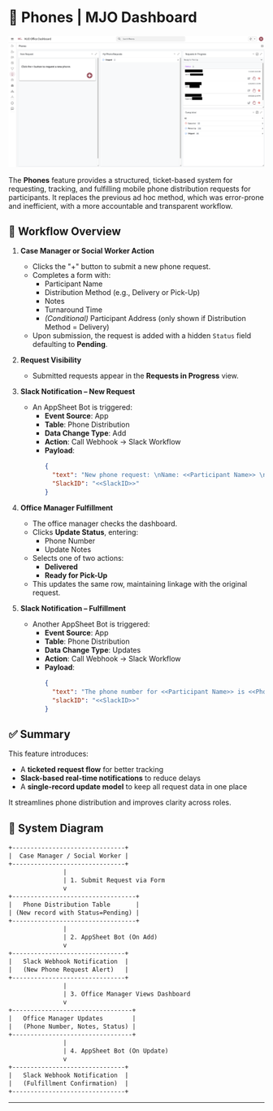


# 📱 Phones | MJO Dashboard

![Phones Screenshot](../images/phones.png)

The **Phones** feature provides a structured, ticket-based system for requesting, tracking, and fulfilling mobile phone distribution requests for participants. It replaces the previous ad hoc method, which was error-prone and inefficient, with a more accountable and transparent workflow.

## 🔄 Workflow Overview

1. **Case Manager or Social Worker Action**
   - Clicks the "+" button to submit a new phone request.
   - Completes a form with:
     - Participant Name
     - Distribution Method (e.g., Delivery or Pick-Up)
     - Notes
     - Turnaround Time
     - *(Conditional)* Participant Address (only shown if Distribution Method = Delivery)
   - Upon submission, the request is added with a hidden `Status` field defaulting to **Pending**.

2. **Request Visibility**
   - Submitted requests appear in the **Requests in Progress** view.

3. **Slack Notification – New Request**
   - An AppSheet Bot is triggered:
     - **Event Source**: App
     - **Table**: Phone Distribution
     - **Data Change Type**: Add
     - **Action**: Call Webhook → Slack Workflow
     - **Payload**:
       ```json
       {
         "text": "New phone request: \nName: <<Participant Name>> \nPick Up Time: <<Turnaround Time>> \nDistribution Method: <<Distribution Method>> \nAddress: <<Participant Address>> \nNotes: <<Notes>> \nCase Manager: <<Case Manager>>",
         "SlackID": "<<SlackID>>"
       }
       ```

4. **Office Manager Fulfillment**
   - The office manager checks the dashboard.
   - Clicks **Update Status**, entering:
     - Phone Number
     - Update Notes
   - Selects one of two actions:
     - **Delivered**
     - **Ready for Pick-Up**
   - This updates the same row, maintaining linkage with the original request.

5. **Slack Notification – Fulfillment**
   - Another AppSheet Bot is triggered:
     - **Event Source**: App
     - **Table**: Phone Distribution
     - **Data Change Type**: Updates
     - **Action**: Call Webhook → Slack Workflow
     - **Payload**:
       ```json
       {
         "text": "The phone number for <<Participant Name>> is <<Phone Number>>. The phone is <<Status>>. Additional notes: <<Update Notes>>",
         "slackID": "<<SlackID>>"
       }
       ```

## ✅ Summary

This feature introduces:
- A **ticketed request flow** for better tracking
- **Slack-based real-time notifications** to reduce delays
- A **single-record update model** to keep all request data in one place

It streamlines phone distribution and improves clarity across roles.

## 🧭 System Diagram

```plaintext
+-------------------------------+
|  Case Manager / Social Worker |
+-------------------------------+
               |
               | 1. Submit Request via Form
               v
+----------------------------------+
|   Phone Distribution Table       |
| (New record with Status=Pending) |
+----------------------------------+
               |
               | 2. AppSheet Bot (On Add)
               v
+-------------------------------+
|   Slack Webhook Notification  |
|   (New Phone Request Alert)   |
+-------------------------------+
               |
               | 3. Office Manager Views Dashboard
               v
+---------------------------------+
|   Office Manager Updates        |
|   (Phone Number, Notes, Status) |
+---------------------------------+
               |
               | 4. AppSheet Bot (On Update)
               v
+-------------------------------+
|   Slack Webhook Notification  |
|   (Fulfillment Confirmation)  |
+-------------------------------+
```

---